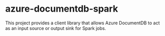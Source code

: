 # azure-documentdb-spark
This project provides a client library that allows Azure DocumentDB to act as an input source or output sink for Spark jobs.
